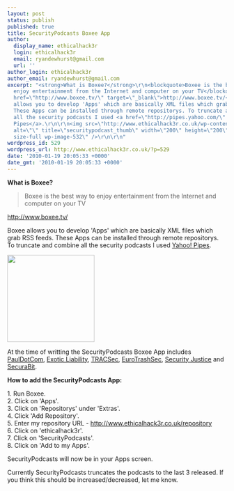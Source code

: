 ```yaml
---
layout: post
status: publish
published: true
title: SecurityPodcasts Boxee App
author:
  display_name: ethicalhack3r
  login: ethicalhack3r
  email: ryandewhurst@gmail.com
  url: ''
author_login: ethicalhack3r
author_email: ryandewhurst@gmail.com
excerpt: "<strong>What is Boxee?</strong>\r\n<blockquote>Boxee is the best way to
  enjoy entertainment from the Internet and computer on your TV</blockquote>\r\n<a
  href=\"http://www.boxee.tv/\" target=\"_blank\">http://www.boxee.tv/</a>\r\n\r\nBoxee
  allows you to develop 'Apps' which are basically XML files which grab RSS feeds.
  These Apps can be installed through remote repositorys. To truncate and combine
  all the security podcasts I used <a href=\"http://pipes.yahoo.com/\" target=\"_blank\">Yahoo!
  Pipes</a>.\r\n\r\n<img src=\"http://www.ethicalhack3r.co.uk/wp-content/uploads/2010/01/securitypodcast_thumb.png\"
  alt=\"\" title=\"securitypodcast_thumb\" width=\"200\" height=\"200\" class=\"alignnone
  size-full wp-image-532\" />\r\n\r\n"
wordpress_id: 529
wordpress_url: http://www.ethicalhack3r.co.uk/?p=529
date: '2010-01-19 20:05:33 +0000'
date_gmt: '2010-01-19 20:05:33 +0000'
---
```

<p><strong>What is Boxee?</strong></p>
<blockquote><p>Boxee is the best way to enjoy entertainment from the Internet and computer on your TV</p></blockquote>
<p><a href="http://www.boxee.tv/" target="_blank">http://www.boxee.tv/</a></p>
<p>Boxee allows you to develop 'Apps' which are basically XML files which grab RSS feeds. These Apps can be installed through remote repositorys. To truncate and combine all the security podcasts I used <a href="http://pipes.yahoo.com/" target="_blank">Yahoo! Pipes</a>.</p>
<p><img src="http://www.ethicalhack3r.co.uk/wp-content/uploads/2010/01/securitypodcast_thumb.png" alt="" title="securitypodcast_thumb" width="200" height="200" class="alignnone size-full wp-image-532" /></p>
<p><a id="more"></a><a id="more-529"></a></p>
<p>At the time of writting the SecurityPodcasts Boxee App includes <a href="http://www.pauldotcom.com" target="_blank">PaulDotCom</a>, <a href="http://www.exoticliability.com/" target="_blank">Exotic Liability</a>, <a href="http://www.tracsec.com" target="_blank">TRACSec</a>, <a href="http://www.eurotrashsecurity.eu" target="_blank">EuroTrashSec</a>, <a href="http://securityjustice.com/" target="_blank">Security Justice</a> and <a href="http://www.securabit.com/" target="_blank">SecuraBit</a>.</p>
<p><strong>How to add the SecurityPodcasts App:</strong></p>
<p>1. Run Boxee.<br />
2. Click on 'Apps'.<br />
3. Click on 'Repositorys' under 'Extras'.<br />
4. Click 'Add Repository'.<br />
5. Enter my repository URL - <a href="http://www.ethicalhack3r.co.uk/repository" target="_blank">http://www.ethicalhack3r.co.uk/repository</a><br />
6. Click on 'ethicalhack3r'.<br />
7. Click on 'SecurityPodcasts'.<br />
8. Click on 'Add to my Apps'.</p>
<p>SecurityPodcasts will now be in your Apps screen.</p>
<p>Currently SecurityPodcasts truncates the podcasts to the last 3 released. If you think this should be increased/decreased, let me know.</p>
